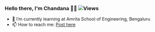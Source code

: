 ### Hello there, I'm Chandana 👋:smiley: ![Views](https://komarev.com/ghpvc/?username=Chandana047&color=orange)

- 🌱 I’m currently learning at Amrita School of Engineering, Bengaluru
- 📫 How to reach me: [Post here](https://github.com/Chandana047/Chandana047/issues)

